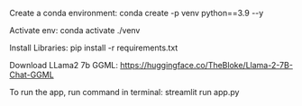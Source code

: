 Create a conda environment: conda create -p venv python==3.9 --y

Activate env: conda activate ./venv

Install Libraries: pip install -r requirements.txt

Download LLama2 7b GGML: https://huggingface.co/TheBloke/Llama-2-7B-Chat-GGML

To run the app, run command in terminal: streamlit run app.py
